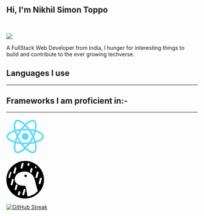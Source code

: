 ## Hi, I'm Nikhil Simon Toppo

<br/>

[<img src="https://img.shields.io/badge/Portfolio-purple?style=for-the-badge&logo=deno" >](www.google.com)

A FullStack Web Developer from India, I hunger for interesting things to build and contribute to the ever growing techverse.

## Languages I use

<hr>

## Frameworks I am proficient in:-

<hr>

<svg role="img" viewBox="0 0 122 24" xmlns="http://www.w3.org/2000/svg"><title>React</title><path fill="#61DAFB" d="M14.23 12.004a2.236 2.236 0 0 1-2.235 2.236 2.236 2.236 0 0 1-2.236-2.236 2.236 2.236 0 0 1 2.235-2.236 2.236 2.236 0 0 1 2.236 2.236zm2.648-10.69c-1.346 0-3.107.96-4.888 2.622-1.78-1.653-3.542-2.602-4.887-2.602-.41 0-.783.093-1.106.278-1.375.793-1.683 3.264-.973 6.365C1.98 8.917 0 10.42 0 12.004c0 1.59 1.99 3.097 5.043 4.03-.704 3.113-.39 5.588.988 6.38.32.187.69.275 1.102.275 1.345 0 3.107-.96 4.888-2.624 1.78 1.654 3.542 2.603 4.887 2.603.41 0 .783-.09 1.106-.275 1.374-.792 1.683-3.263.973-6.365C22.02 15.096 24 13.59 24 12.004c0-1.59-1.99-3.097-5.043-4.032.704-3.11.39-5.587-.988-6.38-.318-.184-.688-.277-1.092-.278zm-.005 1.09v.006c.225 0 .406.044.558.127.666.382.955 1.835.73 3.704-.054.46-.142.945-.25 1.44-.96-.236-2.006-.417-3.107-.534-.66-.905-1.345-1.727-2.035-2.447 1.592-1.48 3.087-2.292 4.105-2.295zm-9.77.02c1.012 0 2.514.808 4.11 2.28-.686.72-1.37 1.537-2.02 2.442-1.107.117-2.154.298-3.113.538-.112-.49-.195-.964-.254-1.42-.23-1.868.054-3.32.714-3.707.19-.09.4-.127.563-.132zm4.882 3.05c.455.468.91.992 1.36 1.564-.44-.02-.89-.034-1.345-.034-.46 0-.915.01-1.36.034.44-.572.895-1.096 1.345-1.565zM12 8.1c.74 0 1.477.034 2.202.093.406.582.802 1.203 1.183 1.86.372.64.71 1.29 1.018 1.946-.308.655-.646 1.31-1.013 1.95-.38.66-.773 1.288-1.18 1.87-.728.063-1.466.098-2.21.098-.74 0-1.477-.035-2.202-.093-.406-.582-.802-1.204-1.183-1.86-.372-.64-.71-1.29-1.018-1.946.303-.657.646-1.313 1.013-1.954.38-.66.773-1.286 1.18-1.868.728-.064 1.466-.098 2.21-.098zm-3.635.254c-.24.377-.48.763-.704 1.16-.225.39-.435.782-.635 1.174-.265-.656-.49-1.31-.676-1.947.64-.15 1.315-.283 2.015-.386zm7.26 0c.695.103 1.365.23 2.006.387-.18.632-.405 1.282-.66 1.933-.2-.39-.41-.783-.64-1.174-.225-.392-.465-.774-.705-1.146zm3.063.675c.484.15.944.317 1.375.498 1.732.74 2.852 1.708 2.852 2.476-.005.768-1.125 1.74-2.857 2.475-.42.18-.88.342-1.355.493-.28-.958-.646-1.956-1.1-2.98.45-1.017.81-2.01 1.085-2.964zm-13.395.004c.278.96.645 1.957 1.1 2.98-.45 1.017-.812 2.01-1.086 2.964-.484-.15-.944-.318-1.37-.5-1.732-.737-2.852-1.706-2.852-2.474 0-.768 1.12-1.742 2.852-2.476.42-.18.88-.342 1.356-.494zm11.678 4.28c.265.657.49 1.312.676 1.948-.64.157-1.316.29-2.016.39.24-.375.48-.762.705-1.158.225-.39.435-.788.636-1.18zm-9.945.02c.2.392.41.783.64 1.175.23.39.465.772.705 1.143-.695-.102-1.365-.23-2.006-.386.18-.63.406-1.282.66-1.933zM17.92 16.32c.112.493.2.968.254 1.423.23 1.868-.054 3.32-.714 3.708-.147.09-.338.128-.563.128-1.012 0-2.514-.807-4.11-2.28.686-.72 1.37-1.536 2.02-2.44 1.107-.118 2.154-.3 3.113-.54zm-11.83.01c.96.234 2.006.415 3.107.532.66.905 1.345 1.727 2.035 2.446-1.595 1.483-3.092 2.295-4.11 2.295-.22-.005-.406-.05-.553-.132-.666-.38-.955-1.834-.73-3.703.054-.46.142-.944.25-1.438zm4.56.64c.44.02.89.034 1.345.034.46 0 .915-.01 1.36-.034-.44.572-.895 1.095-1.345 1.565-.455-.47-.91-.993-1.36-1.565z">

<svg role="img" viewBox="0 0 122 24" xmlns="http://www.w3.org/2000/svg"><title>Deno</title><path fill="#000000" d="M12 0c6.627 0 12 5.373 12 12s-5.373 12-12 12S0 18.627 0 12 5.373 0 12 0Zm-.469 6.793c-3.49 0-6.204 2.196-6.204 4.928 0 2.58 2.498 4.228 6.37 4.145l.118-.003.425-.012-.109.279.013.029c.031.072.06.145.084.22l.01.028.015.045.021.065.014.045.014.047.015.049.021.075.022.079.015.054.023.084.022.088.023.091.023.095.015.065.024.1.023.103.032.143.017.074.024.114.024.117.025.12.035.174.029.142.037.195.02.1.028.155.03.158.039.217.04.225.04.231.041.24.042.246.042.254.042.26.032.201.055.344.022.14.055.36.045.295.034.227.046.308.023.156a10.758 10.758 0 0 0 6.529-3.412l.05-.055-.238-.891-.633-2.37-.395-1.47-.348-1.296-.213-.787-.136-.498-.081-.297-.073-.264-.032-.11-.018-.064-.01-.034-.008-.026a6.042 6.042 0 0 0-2.038-2.97c-1.134-.887-2.573-1.351-4.252-1.351ZM8.467 19.3a.586.586 0 0 0-.714.4l-.004.013-.527 1.953c.328.163.665.309 1.008.437l.08.03.57-2.114.004-.015a.586.586 0 0 0-.417-.704Zm3.264-1.43a.586.586 0 0 0-.715.4l-.004.014-.796 2.953-.004.014a.586.586 0 0 0 1.131.305l.004-.014.797-2.953.003-.014a.585.585 0 0 0 .013-.067l.002-.022-.019-.096-.027-.138-.018-.086a.584.584 0 0 0-.367-.295Zm-5.553-3.04a.59.59 0 0 0-.037.09l-.005.02-.797 2.953-.004.014a.586.586 0 0 0 1.131.306l.004-.014.723-2.678a5.295 5.295 0 0 1-1.015-.692Zm-1.9-3.397a.586.586 0 0 0-.715.4l-.004.013-.797 2.953-.003.015a.586.586 0 0 0 1.13.305l.005-.014.797-2.953.003-.015a.586.586 0 0 0-.416-.704Zm17.868-.67a.586.586 0 0 0-.715.399l-.004.014-.797 2.953-.003.014a.586.586 0 0 0 1.13.305l.005-.014.797-2.953.003-.014a.586.586 0 0 0-.416-.704ZM2.542 6.82a10.707 10.707 0 0 0-1.251 3.926.586.586 0 0 0 1.002-.22l.004-.014.797-2.953.003-.014a.586.586 0 0 0-.555-.725Zm17.585.02a.586.586 0 0 0-.714.4l-.004.014-.797 2.953-.004.014a.586.586 0 0 0 1.131.305l.004-.014.797-2.953.004-.014a.586.586 0 0 0-.417-.704Zm-7.846 1.926a.75.75 0 1 1 0 1.5.75.75 0 0 1 0-1.5Zm-6.27-4.733a.586.586 0 0 0-.715.398l-.004.015-.797 2.953-.004.014a.586.586 0 0 0 1.132.305l.003-.014.797-2.953.004-.014a.586.586 0 0 0-.417-.704Zm10.238.558a.586.586 0 0 0-.714.399l-.004.014-.536 1.984c.347.171.678.373.99.603l.051.038.626-2.32.004-.014a.586.586 0 0 0-.417-.704Zm-5.211-3.33c-.374.033-.746.086-1.115.158l-.078.015-.742 2.753-.004.015a.586.586 0 0 0 1.131.305l.004-.014.797-2.953.004-.015a.583.583 0 0 0 .003-.264Zm7.332 2.04-.156.58-.004.015a.586.586 0 0 0 1.131.305l.004-.014.017-.063a10.838 10.838 0 0 0-.923-.772l-.069-.051Zm-4.636-1.944-.283 1.048-.003.014a.586.586 0 0 0 1.13.305l.005-.014.297-1.102c-.35-.097-.705-.176-1.063-.237l-.083-.014Z"/>

[![GitHub Streak](https://streak-stats.demolab.com?user=Kirito-Excalibur&theme=dark&hide_border=true)](https://git.io/streak-stats)

<!---
Kirito-Excalibur/Kirito-Excalibur is a ✨ special ✨ repository because its `README.md` (this file) appears on your GitHub profile.
You can click the Preview link to take a look at your changes.
--->
